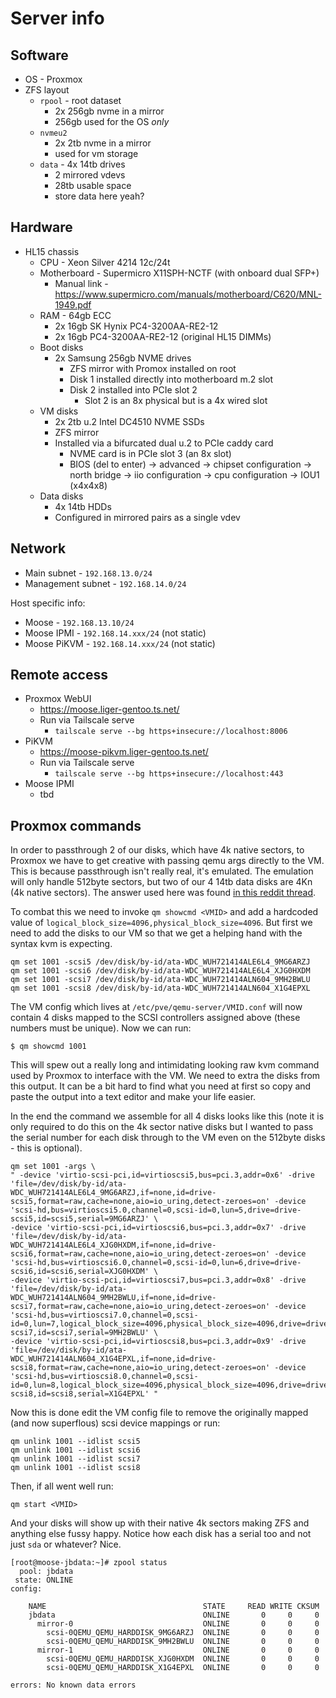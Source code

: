 # Server info

## Software

+ OS - Proxmox
+ ZFS layout
    + `rpool` - root dataset
        + 2x 256gb nvme in a mirror
        + 256gb used for the OS _only_
    + `nvmeu2` 
        + 2x 2tb nvme in a mirror
        + used for vm storage
    + `data` - 4x 14tb drives
        + 2 mirrored vdevs
        + 28tb usable space
        + store data here yeah?

## Hardware
+ HL15 chassis
    + CPU - Xeon Silver 4214 12c/24t
    + Motherboard - Supermicro X11SPH-NCTF (with onboard dual SFP+)
        + Manual link - https://www.supermicro.com/manuals/motherboard/C620/MNL-1949.pdf
    + RAM - 64gb ECC
        + 2x 16gb SK Hynix PC4-3200AA-RE2-12
        + 2x 16gb PC4-3200AA-RE2-12 (original HL15 DIMMs)
    + Boot disks
        + 2x Samsung 256gb NVME drives
            + ZFS mirror with Promox installed on root
            + Disk 1 installed directly into motherboard m.2 slot
            + Disk 2 installed into PCIe slot 2 
                + Slot 2 is an 8x physical but is a 4x wired slot
    + VM disks
        + 2x 2tb u.2 Intel DC4510 NVME SSDs
        + ZFS mirror
        + Installed via a bifurcated dual u.2 to PCIe caddy card
            + NVME card is in PCIe slot 3 (an 8x slot)
            + BIOS (del to enter) -> advanced -> chipset configuration -> north bridge -> iio configuration -> cpu configuration -> IOU1 (x4x4x8)
    + Data disks
        + 4x 14tb HDDs
        + Configured in mirrored pairs as a single vdev

## Network

+ Main subnet - `192.168.13.0/24`
+ Management subnet - `192.168.14.0/24`

Host specific info:

+ Moose - `192.168.13.10/24`
+ Moose IPMI - `192.168.14.xxx/24` (not static)
+ Moose PiKVM - `192.168.14.xxx/24` (not static)

## Remote access

+ Proxmox WebUI
  + https://moose.liger-gentoo.ts.net/
  + Run via Tailscale serve
    + `tailscale serve --bg https+insecure://localhost:8006`
+ PiKVM
  + https://moose-pikvm.liger-gentoo.ts.net/
  + Run via Tailscale serve
    + `tailscale serve --bg https+insecure://localhost:443`
+ Moose IPMI
  + tbd

## Proxmox commands

In order to passthrough 2 of our disks, which have 4k native sectors, to Proxmox we have to get creative with passing qemu args directly to the VM. This is because passthrough isn't really real, it's emulated. The emulation will only handle 512byte sectors, but two of our 4 14tb data disks are 4Kn (4k native sectors). The answer used here was found [in this reddit thread](https://www.reddit.com/r/Proxmox/comments/s1oat1/passthrough_4knadvanced_format_disks_to_vm/?share_id=UMzEIhrOHmAiD_28AvevQ).

To combat this we need to invoke `qm showcmd <VMID>` and add a hardcoded value of `logical_block_size=4096,physical_block_size=4096`. But first we need to add the disks to our VM so that we get a helping hand with the syntax kvm is expecting.

```
qm set 1001 -scsi5 /dev/disk/by-id/ata-WDC_WUH721414ALE6L4_9MG6ARZJ
qm set 1001 -scsi6 /dev/disk/by-id/ata-WDC_WUH721414ALE6L4_XJG0HXDM
qm set 1001 -scsi7 /dev/disk/by-id/ata-WDC_WUH721414ALN604_9MH2BWLU
qm set 1001 -scsi8 /dev/disk/by-id/ata-WDC_WUH721414ALN604_X1G4EPXL
```

The VM config which lives at `/etc/pve/qemu-server/VMID.conf` will now contain 4 disks mapped to the SCSI controllers assigned above (these numbers must be unique). Now we can run:

```
$ qm showcmd 1001
```

This will spew out a really long and intimidating looking raw kvm command used by Proxmox to interface with the VM. We need to extra the disks from this output. It can be a bit hard to find what you need at first so copy and paste the output into a text editor and make your life easier.

In the end the command we assemble for all 4 disks looks like this (note it is only required to do this on the 4k sector native disks but I wanted to pass the serial number for each disk through to the VM even on the 512byte disks - this is optional).

```
qm set 1001 -args \
" -device 'virtio-scsi-pci,id=virtioscsi5,bus=pci.3,addr=0x6' -drive 'file=/dev/disk/by-id/ata-WDC_WUH721414ALE6L4_9MG6ARZJ,if=none,id=drive-scsi5,format=raw,cache=none,aio=io_uring,detect-zeroes=on' -device 'scsi-hd,bus=virtioscsi5.0,channel=0,scsi-id=0,lun=5,drive=drive-scsi5,id=scsi5,serial=9MG6ARZJ' \
-device 'virtio-scsi-pci,id=virtioscsi6,bus=pci.3,addr=0x7' -drive 'file=/dev/disk/by-id/ata-WDC_WUH721414ALE6L4_XJG0HXDM,if=none,id=drive-scsi6,format=raw,cache=none,aio=io_uring,detect-zeroes=on' -device 'scsi-hd,bus=virtioscsi6.0,channel=0,scsi-id=0,lun=6,drive=drive-scsi6,id=scsi6,serial=XJG0HXDM' \
-device 'virtio-scsi-pci,id=virtioscsi7,bus=pci.3,addr=0x8' -drive 'file=/dev/disk/by-id/ata-WDC_WUH721414ALN604_9MH2BWLU,if=none,id=drive-scsi7,format=raw,cache=none,aio=io_uring,detect-zeroes=on' -device 'scsi-hd,bus=virtioscsi7.0,channel=0,scsi-id=0,lun=7,logical_block_size=4096,physical_block_size=4096,drive=drive-scsi7,id=scsi7,serial=9MH2BWLU' \
-device 'virtio-scsi-pci,id=virtioscsi8,bus=pci.3,addr=0x9' -drive 'file=/dev/disk/by-id/ata-WDC_WUH721414ALN604_X1G4EPXL,if=none,id=drive-scsi8,format=raw,cache=none,aio=io_uring,detect-zeroes=on' -device 'scsi-hd,bus=virtioscsi8.0,channel=0,scsi-id=0,lun=8,logical_block_size=4096,physical_block_size=4096,drive=drive-scsi8,id=scsi8,serial=X1G4EPXL' "
```

Now this is done edit the VM config file to remove the originally mapped (and now superflous) scsi device mappings or run:

```
qm unlink 1001 --idlist scsi5
qm unlink 1001 --idlist scsi6
qm unlink 1001 --idlist scsi7
qm unlink 1001 --idlist scsi8
```

Then, if all went well run:

```
qm start <VMID>
```

And your disks will show up with their native 4k sectors making ZFS and anything else fussy happy. Notice how each disk has a serial too and not just `sda` or whatever? Nice.

```
[root@moose-jbdata:~]# zpool status
  pool: jbdata
 state: ONLINE
config:

	NAME                                   STATE     READ WRITE CKSUM
	jbdata                                 ONLINE       0     0     0
	  mirror-0                             ONLINE       0     0     0
	    scsi-0QEMU_QEMU_HARDDISK_9MG6ARZJ  ONLINE       0     0     0
	    scsi-0QEMU_QEMU_HARDDISK_9MH2BWLU  ONLINE       0     0     0
	  mirror-1                             ONLINE       0     0     0
	    scsi-0QEMU_QEMU_HARDDISK_XJG0HXDM  ONLINE       0     0     0
	    scsi-0QEMU_QEMU_HARDDISK_X1G4EPXL  ONLINE       0     0     0

errors: No known data errors
```